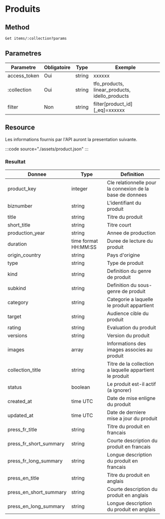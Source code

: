 # Produits

## Method

```
Get items/:collection?params
```

## Parametres

Parametre | Obligatoire | Type | Exemple
--- | --- | --- | ---
access_token | Oui | string | xxxxxx
:collection | Oui | string | tfo_products, linear_products, idello_products
filter | Non | string | filter[product_id][_eq]=xxxxxx

## Resource

Les informations fournis par l'API auront la presentation suivante.

:::code source="./assets/product.json" :::

### Resultat

Donnee | Type | Definition
--- | --- | ---
product_key | integer | Cle relationnelle pour la connexion de la base de donnees
biznumber | string | L'identifiant du produit
title | string | Titre du produit
short_title | string | Titre court
production_year | string | Annee de production
duration | time format HH:MM:SS | Duree de lecture du produit
origin_country | string | Pays d'origine
type | string | Type de produit
kind | string | Definition du genre de produit
subkind | string | Definition du sous-genre de produit
category | string | Categorie a laquelle le produit appartient
target | string | Audience cible du produit
rating | string | Evaluation du produit
versions | string | Version du produit
images | array | Informations des images associes au produit
collection_title | string | Titre de la collection a laquelle appartient le produit
status | boolean | Le produit est-il actif (a ignorer)
created_at | time UTC | Date de mise enligne du produit
updated_at | time UTC | Date de derniere mise a jour du produit
press_fr_title | string | Titre du produit en francais
press_fr_short_summary | string | Courte description du produit en francais
press_fr_long_summary | string | Longue description du produit en francais
press_en_title | string | Titre du produit en anglais
press_en_short_summary | string | Courte description du produit en anglais
press_en_long_summary | string | Longue description du produit en anglais